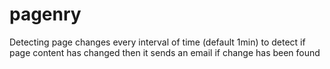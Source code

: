 # pagenry
Detecting page changes every interval of time (default 1min) to detect if page content has changed then it sends an email if change has been found
